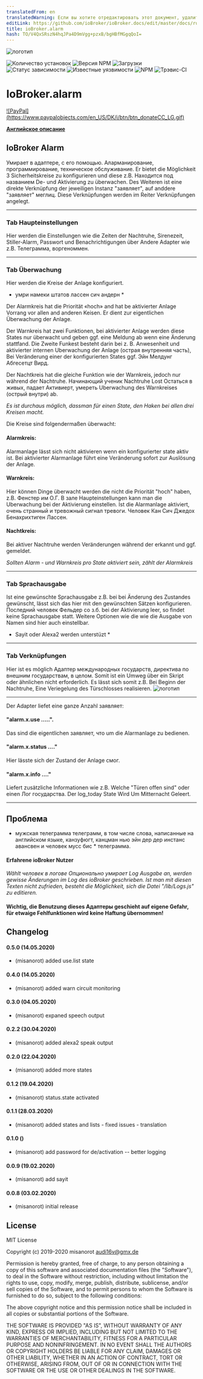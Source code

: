 ```yaml
---
translatedFrom: en
translatedWarning: Если вы хотите отредактировать этот документ, удалите поле «translationFrom», в противном случае этот документ будет снова автоматически переведен
editLink: https://github.com/ioBroker/ioBroker.docs/edit/master/docs/ru/adapterref/iobroker.alarm/README.md
title: ioBroker.alarm
hash: TO/V4QxSRszN4hqJPa4D9mVgg+pzxB/bgHBfMGgqQoI=
---
```

![логотип](../../../en/adapterref/iobroker.alarm/admin/alarm.png)

![Количество установок](http://iobroker.live/badges/alarm-stable.svg)
![Версия NPM](http://img.shields.io/npm/v/iobroker.alarm.svg)
![Загрузки](https://img.shields.io/npm/dm/iobroker.alarm.svg)
![Статус зависимости](https://img.shields.io/david/misanorot/iobroker.alarm.svg)
![Известные уязвимости](https://snyk.io/test/github/misanorot/ioBroker.alarm/badge.svg)
![NPM](https://nodei.co/npm/iobroker.alarm.png?downloads=true)
![Трэвис-CI](http://img.shields.io/travis/misanorot/ioBroker.alarm/master.svg)

# IoBroker.alarm
[![PayPal] (https://www.paypalobjects.com/en_US/DK/i/btn/btn_donateCC_LG.gif)](https://www.paypal.com/cgi-bin/webscr?cmd=_s-xclick&hosted_button_id=ZYHW84XXF5REJ&source=url)

**[Английское описание](https://github.com/misanorot/ioBroker.alarm/blob/master/lib/Readme_en.md)**

## IoBroker Alarm
Умирает в адаптере, с его помощью. Аларманирование, программирование, техническое обслуживание.
Er bietet die Möglichkeit 3 Sicherheitskreise zu konfigurieren und diese z.B. Находится под названием De- und Aktivierung zu überwachen. Des Weiteren ist eine direkte Verknüpfung der jeweiligen Instanz "заявляет", auf anddere "заявляет" меглиц. Diese Verknüpfungen werden im Reiter Verknüpfungen angelegt.

----------------------------------------------------------------------------------------------------------------------

### Tab Haupteinstellungen
Hier werden die Einstellungen wie die Zeiten der Nachtruhe, Sirenezeit, Stiller-Alarm, Passwort und Benachrichtigungen über Andere Adapter wie z.B. Телеграмма, воргеноммен.

----------------------------------------------------------------------------------------------------------------------

### Tab Überwachung
Hier werden die Kreise der Anlage konfiguriert.
* умри намеки штатов лассен сич андерн *

Der Alarmkreis hat die Priorität «hoch» and hat be aktivierter Anlage Vorrang vor allen and anderen Keisen. Er dient zur eigentlichen Überwachung der Anlage.

Der Warnkreis hat zwei Funktionen, bei aktivierter Anlage werden diese States nur überwacht und geben ggf. eine Meldung ab wenn eine Änderung stattfand. Die Zweite Funkest besteht darin bei z. B. Anwesenheit und aktivierter internen Uberwachung der Anlage (острая внутренняя часть), Bei Veränderung einer der konfigurierten States ggf. Эйн Мелдунг Абгесетцт Вирд.

Der Nachtkreis hat die gleiche Funktion wie der Warnkreis, jedoch nur während der Nachtruhe. Начинающий ученик Nachtruhe Lost Остаться в живых, падает Активиерт, умереть Uberwachung des Warnkreises (острый внутри) ab.

*Es ist durchaus möglich, dassman für einen State, den Haken bei allen drei Kreisen macht.*

Die Kreise sind folgendermaßen überwacht:

#### Alarmkreis:
Alarmanlage lässt sich nicht aktivieren wenn ein konfigurierter state aktiv ist. Bei aktivierter Alarmanlage führt eine Veränderung sofort zur Auslösung der Anlage.

#### Warnkreis:
Hier können Dinge überwacht werden die nicht die Priorität "hoch" haben, z.B. Фенстер им О.Г. В зале Haupteinstellungen kann man die Uberwachung bei der Aktivierung einstellen. Ist die Alarmanlage aktiviert, очень странный и тревожный сигнал тревоги.
Человек Кан Сич Джедох Бенахрихтиген Лассен.

#### Nachtkreis:
Bei aktiver Nachtruhe werden Veränderungen während der erkannt und ggf. gemeldet.

*Sollten Alarm - und Warnkreis pro State aktiviert sein, zählt der Alarmkreis*

----------------------------------------------------------------------------------------------------------------------

### Tab Sprachausgabe
Ist eine gewünschte Sprachausgabe z.B. bei bei Änderung des Zustandes gewünscht, lässt sich das hier mit den gewünschten Sätzen konfigurieren. Последний человек Фельдер со з.б. bei der Aktivierung leer, so findet keine Sprachausgabe statt. Weitere Optionen wie die wie die Ausgabe von Namen sind hier auch einstellbar.
* Sayit oder Alexa2 werden unterstüzt *

----------------------------------------------------------------------------------------------------------------------

### Tab Verknüpfungen
Hier ist es möglich Адаптер международных государств, директива по внешним государствам, в целом. Somit ist ein Umweg über ein Skript oder ähnlichen nicht erforderlich.
Es lässt sich somit z.B. Bei Beginn der Nachtruhe, Eine Veriegelung des Türschlosses realisieren.
![логотип](../../../en/adapterref/iobroker.alarm/admin/img/short.png)

----------------------------------------------------------------------------------------------------------------------

Der Adapter liefet eine ganze Anzahl заявляет:

#### "alarm.x.use .....".
Das sind die eigentlichen заявляет, что um die Alarmanlage zu bedienen.

#### "alarm.x.status ...."
Hier lässte sich der Zustand der Anlage смог.

#### "alarm.x.info ...."
Liefert zusätzliche Informationen wie z.B. Welche "Türen offen sind" oder einen Лог государства.
Der log_today State Wird Um Mitternacht Geleert.

----------------------------------------------------------------------------------------------------------------------

## Проблема
- мужская телеграмма телеграмм, в том числе слова, написанные на английском языке, канзуфюгт, канцман нью эйн дер дер инстанс авансвен и человек мусс бис * телеграмма.

#### Erfahrene ioBroker Nutzer
*Wählt человек в логове Опционально умирает Log Ausgabe an, werden gewisse Änderungen im Log des ioBroker geschrieben. Ist man mit diesen Texten nicht zufrieden, besteht die Möglichkeit, sich die Datei "/lib/Logs.js" zu editieren.*

#### Wichtig, die Benutzung dieses Адаптеры geschieht auf eigene Gefahr, für etwaige Fehlfunktionen wird keine Haftung übernommen!

## Changelog

#### 0.5.0 (14.05.2020)
* (misanorot) added use.list state

#### 0.4.0 (14.05.2020)
* (misanorot) added warn circuit monitoring

#### 0.3.0 (04.05.2020)
* (misanorot) expaned speech output

#### 0.2.2 (30.04.2020)
* (misanorot) added alexa2 speak output

#### 0.2.0 (22.04.2020)
* (misanorot) added more states

#### 0.1.2 (19.04.2020)
* (misanorot) status.state  activated

#### 0.1.1 (28.03.2020)
* (misanorot) added states and lists - fixed issues - translation

#### 0.1.0 ()
* (misanorot) add password for de/activation -- better logging

#### 0.0.9 (19.02.2020)
* (misanorot) add sayit

#### 0.0.8 (03.02.2020)
* (misanorot) initial release

## License
MIT License

Copyright (c) 2019-2020 misanorot <audi16v@gmx.de>

Permission is hereby granted, free of charge, to any person obtaining a copy
of this software and associated documentation files (the "Software"), to deal
in the Software without restriction, including without limitation the rights
to use, copy, modify, merge, publish, distribute, sublicense, and/or sell
copies of the Software, and to permit persons to whom the Software is
furnished to do so, subject to the following conditions:

The above copyright notice and this permission notice shall be included in all
copies or substantial portions of the Software.

THE SOFTWARE IS PROVIDED "AS IS", WITHOUT WARRANTY OF ANY KIND, EXPRESS OR
IMPLIED, INCLUDING BUT NOT LIMITED TO THE WARRANTIES OF MERCHANTABILITY,
FITNESS FOR A PARTICULAR PURPOSE AND NONINFRINGEMENT. IN NO EVENT SHALL THE
AUTHORS OR COPYRIGHT HOLDERS BE LIABLE FOR ANY CLAIM, DAMAGES OR OTHER
LIABILITY, WHETHER IN AN ACTION OF CONTRACT, TORT OR OTHERWISE, ARISING FROM,
OUT OF OR IN CONNECTION WITH THE SOFTWARE OR THE USE OR OTHER DEALINGS IN THE
SOFTWARE.